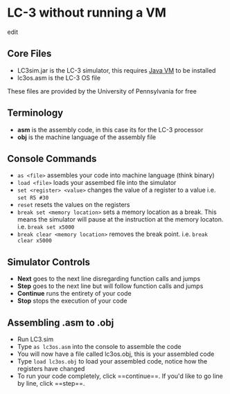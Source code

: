 # LC-3 without running a VM
edit
## Core Files
- LC3sim.jar is the LC-3 simulator, this requires [Java VM](https://java.com/en/download/) to be installed
- lc3os.asm is the LC-3 OS file

These files are provided by the University of Pennsylvania for free

## Terminology
- **asm** is the assembly code, in this case its for the LC-3 processor
- **obj** is the machine language of the assembly file

## Console Commands
- `as <file>` assembles your code into machine language (think binary)
- `load <file>` loads your assembed file into the simulator
- `set <register> <value>` changes the value of a register to a value i.e. `set R5 #30`
- `reset` resets the values on the registers
- `break set <memory location>` sets a memory location as a break. This means the simulator will pause at the instruction at the memory locaton. i.e. `break set x5000`
- `break clear <memory location>` removes the break point. i.e. `break clear x5000`

## Simulator Controls
- **Next** goes to the next line disregarding function calls and jumps
- **Step** goes to the next line but will follow function calls and jumps
- **Continue** runs the entirety of your code
- **Stop** stops the execution of your code

## Assembling .asm to .obj
- Run LC3.sim
- Type `as lc3os.asm` into the console to assemble the code
- You will now have a file called lc3os.obj, this is your assembled code
- Type `load lc3os.obj` to load your assembled code, notice how the registers have changed
- To run your code completely, click ==continue==. If you'd like to go line by line, click ==step==.
